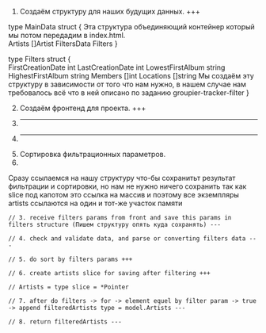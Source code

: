

1. Создаём структуру для наших будущих данных. +++

type MainData struct {  Эта структура объединяющий контейнер который мы потом передадим в index.html.  
	Artists     []Artist
	FiltersData Filters
}

type Filters struct {  
	FirstCreationDate int
	LastCreationDate  int
	LowestFirstAlbum  string
	HighestFirstAlbum string
	Members           []int
	Locations         []string
	Мы создаём эту структуру в зависимости от того что нам нужно, в нашем случае нам требовалось всё что в ней описано по заданию groupier-tracker-filter 
}

2. Создаём фронтенд для проекта. +++ 
3. --- 
4. ---
5. Сортировка фильтрационных параметров. 
6.  
Сразу ссылаемся на нашу структуру что-бы сохранитьт результат фильтрации и сортировки, но нам не нужно ничего сохранить так как slice под капотом это ссылка на массив и поэтому все экземпляры artists ссылаются на один и тот-же участок памяти  


	// 3. receive filters params from front and save this params in filters structure (Пишем структуру опять куда сохранять) ---

	// 4. check and validate data, and parse or converting filters data ---

	// 5. do sort by filters params +++

	// 6. create artists slice for saving after filtering +++

	// Artists = type slice = *Pointer

	// 7. after do filters -> for -> element equel by filter param -> true -> append filteredArtists type = model.Artists ---

	// 8. return filteredArtists ---

